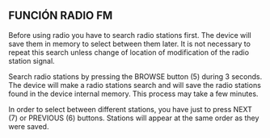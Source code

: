## FUNCIÓN RADIO FM

Before using radio you have to search radio stations first. The device will save them in memory to select between them later. It is not necessary to repeat this search unless change of location of modification of the radio station signal.

Search radio stations by pressing the BROWSE button (5) during 3 seconds. The device will make a radio stations search and will save the radio stations found in the device internal memory. This process may take a few minutes.

In order to select between different stations, you have just to press NEXT (7) or PREVIOUS (6) buttons. Stations will appear at the same order as they were saved.
